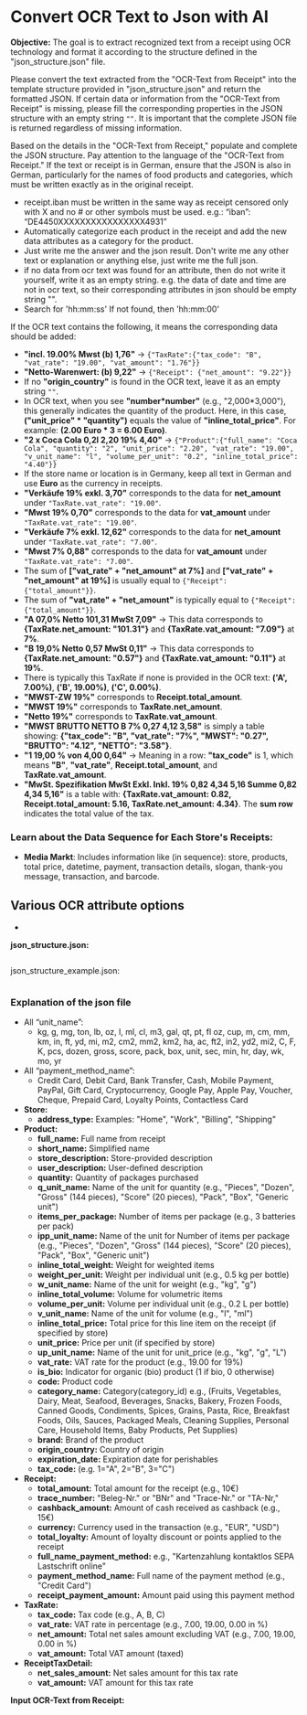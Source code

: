 # Convert OCR Text to Json with AI

**Objective:** The goal is to extract recognized text from a receipt using OCR technology and format it according to the structure defined in the "json_structure.json" file.

Please convert the text extracted from the "OCR-Text from Receipt" into the template structure provided in "json_structure.json" and return the formatted JSON. If certain data or information from the "OCR-Text from Receipt" is missing, please fill the corresponding properties in the JSON structure with an empty string `""`. It is important that the complete JSON file is returned regardless of missing information.

Based on the details in the "OCR-Text from Receipt," populate and complete the JSON structure. Pay attention to the language of the "OCR-Text from Receipt." If the text or receipt is in German, ensure that the JSON is also in German, particularly for the names of food products and categories, which must be written exactly as in the original receipt.

- receipt.iban must be written in the same way as receipt censored only with X and no # or other symbols must be used. e.g.: “iban”: “DE4450XXXXXXXXXXXXXXXX4931”
- Automatically categorize each product in the receipt and add the new data attributes as a category for the product.
- Just write me the answer and the json result. Don't write me any other text or explanation or anything else, just write me the full json.
- if no data from ocr text was found for an attribute, then do not write it yourself, write it as an empty string. e.g. the data of date and time are not in ocr text, so their corresponding attributes in json should be empty string "".  
- Search for 'hh:mm:ss' If not found, then 'hh:mm:00'

If the OCR text contains the following, it means the corresponding data should be added:

- **"incl. 19.00% Mwst (b) 1,76"** → `{"TaxRate":{"tax_code": "B", "vat_rate": "19.00", "vat_amount": "1.76"}}`
- **"Netto-Warenwert: (b) 9,22"** → `{"Receipt": {"net_amount": "9.22"}}`
- If no **"origin_country"** is found in the OCR text, leave it as an empty string `""`.
- In OCR text, when you see **"number*number"** (e.g., "2,000*3,000"), this generally indicates the quantity of the product. Here, in this case, **("unit_price" * "quantity")** equals the value of **"inline_total_price"**. For example: **(2.00 Euro * 3 = 6.00 Euro)**.
- **"2 x Coca Cola 0,2l 2,20 19% 4,40"** → `{"Product":{"full_name": "Coca Cola", "quantity": "2", "unit_price": "2.20", "vat_rate": "19.00", "v_unit_name": "l", "volume_per_unit": "0.2", "inline_total_price": "4.40"}}`
- If the store name or location is in Germany, keep all text in German and use **Euro** as the currency in receipts.
- **"Verkäufe 19% exkl. 3,70"** corresponds to the data for **net_amount** under `"TaxRate.vat_rate": "19.00"`.
- **"Mwst 19% 0,70"** corresponds to the data for **vat_amount** under `"TaxRate.vat_rate": "19.00"`.
- **"Verkäufe 7% exkl. 12,62"** corresponds to the data for **net_amount** under `"TaxRate.vat_rate": "7.00"`.
- **"Mwst 7% 0,88"** corresponds to the data for **vat_amount** under `"TaxRate.vat_rate": "7.00"`.
- The sum of **["vat_rate" + "net_amount" at 7%]** and **["vat_rate" + "net_amount" at 19%]** is usually equal to `{"Receipt":{"total_amount"}}`.
- The sum of **"vat_rate" + "net_amount"** is typically equal to `{"Receipt":{"total_amount"}}`.
- **"A 07,0% Netto 101,31 MwSt 7,09"** → This data corresponds to **{TaxRate.net_amount: "101.31"}** and **{TaxRate.vat_amount: "7.09"}** at **7%**.
- **"B 19,0% Netto 0,57 MwSt 0,11"** → This data corresponds to **{TaxRate.net_amount: "0.57"}** and **{TaxRate.vat_amount: "0.11"}** at **19%**.
- There is typically this TaxRate if none is provided in the OCR text: **('A', 7.00%)**, **('B', 19.00%)**, **('C', 0.00%)**.
- **"MWST-ZW 19%"** corresponds to **Receipt.total_amount**.
- **"MWST 19%"** corresponds to **TaxRate.net_amount**.
- **"Netto 19%"** corresponds to **TaxRate.vat_amount**.
- **"MWST BRUTTO NETTO B 7% 0,27 4,12 3,58"** is simply a table showing:
  **{"tax_code": "B", "vat_rate": "7%", "MWST": "0.27", "BRUTTO": "4.12", "NETTO": "3.58"}**.
- **"1 19,00 % von 4,00 0,64"** → Meaning in a row: **"tax_code"** is 1, which means **"B"**, **"vat_rate"**, **Receipt.total_amount**, and **TaxRate.vat_amount**.
- **"MwSt. Spezifikation MwSt Exkl. Inkl. 19% 0,82 4,34 5,16 Summe 0,82 4,34 5,16"** is a table with:
  **{TaxRate.vat_amount: 0.82, Receipt.total_amount: 5.16, TaxRate.net_amount: 4.34}**. The **sum row** indicates the total value of the tax.

### Learn about the Data Sequence for Each Store's Receipts:

- **Media Markt**: Includes information like (in sequence): store, products, total price, datetime, payment, transaction details, slogan, thank-you message, transaction, and barcode.

## Various OCR attribute options

- 

**json_structure.json:**

```json

```

json_structure_example.json:

```json

```

### Explanation of the json file

- All “unit_name”:
  - kg, g, mg, ton, lb, oz, l, ml, cl, m3, gal, qt, pt, fl oz, cup, m, cm, mm, km, in, ft, yd, mi, m2, cm2, mm2, km2, ha, ac, ft2, in2, yd2, mi2, C, F, K, pcs, dozen, gross, score, pack, box, unit, sec, min, hr, day, wk, mo, yr
- All “payment_method_name”:
  - Credit Card, Debit Card, Bank Transfer, Cash, Mobile Payment, PayPal, Gift Card, Cryptocurrency, Google Pay, Apple Pay, Voucher, Cheque, Prepaid Card, Loyalty Points, Contactless Card
- **Store:**
  - **address_type:** Examples: "Home", "Work", "Billing", "Shipping"
- **Product:**
  - **full_name:** Full name from receipt
  - **short_name:** Simplified name
  - **store_description:** Store-provided description
  - **user_description:** User-defined description
  - **quantity:** Quantity of packages purchased
  - **q_unit_name:** Name of the unit for quantity (e.g., "Pieces", "Dozen", "Gross" (144 pieces), "Score" (20 pieces), "Pack", "Box", "Generic unit")
  - **items_per_package:** Number of items per package (e.g., 3 batteries per pack)
  - **ipp_unit_name:** Name of the unit for Number of items per package (e.g., "Pieces", "Dozen", "Gross" (144 pieces), "Score" (20 pieces), "Pack", "Box", "Generic unit")
  - **inline_total_weight:** Weight for weighted items
  - **weight_per_unit:** Weight per individual unit (e.g., 0.5 kg per bottle)
  - **w_unit_name:** Name of the unit for weight (e.g., "kg", "g")
  - **inline_total_volume:** Volume for volumetric items
  - **volume_per_unit:** Volume per individual unit (e.g., 0.2 L per bottle)
  - **v_unit_name:** Name of the unit for volume (e.g., "l", "ml")
  - **inline_total_price:** Total price for this line item on the receipt (if specified by store)
  - **unit_price:** Price per unit (if specified by store)
  - **up_unit_name:** Name of the unit for unit_price (e.g., "kg", "g", "L")
  - **vat_rate:** VAT rate for the product (e.g., 19.00 for 19%)
  - **is_bio:** Indicator for organic (bio) product (1 if bio, 0 otherwise)
  - **code:** Product code
  - **category_name:** Category(category_id) e.g., (Fruits, Vegetables, Dairy, Meat, Seafood, Beverages, Snacks, Bakery, Frozen Foods, Canned Goods, Condiments, Spices, Grains, Pasta, Rice, Breakfast Foods, Oils, Sauces, Packaged Meals, Cleaning Supplies, Personal Care, Household Items, Baby Products, Pet Supplies)
  - **brand:** Brand of the product
  - **origin_country:** Country of origin
  - **expiration_date:** Expiration date for perishables
  - **tax_code:** (e.g. 1="A", 2="B", 3="C")
- **Receipt:**
  - **total_amount:** Total amount for the receipt (e.g., 10€)
  - **trace_number:**  "Beleg-Nr." or "BNr" and "Trace-Nr." or "TA-Nr,"
  - **cashback_amount:** Amount of cash received as cashback (e.g., 15€)
  - **currency:** Currency used in the transaction (e.g., "EUR", "USD")
  - **total_loyalty:** Amount of loyalty discount or points applied to the receipt
  - **full_name_payment_method:** e.g., "Kartenzahlung kontaktlos SEPA Lastschrift online"
  - **payment_method_name:** Full name of the payment method (e.g., "Credit Card")
  - **receipt_payment_amount:** Amount paid using this payment method
- **TaxRate:**
  - **tax_code:** Tax code (e.g., A, B, C)
  - **vat_rate:** VAT rate in percentage (e.g., 7.00, 19.00, 0.00 in %)
  - **net_amount:** Total net sales amount excluding VAT (e.g., 7.00, 19.00, 0.00 in %)
  - **vat_amount:** Total VAT amount (taxed)
- **ReceiptTaxDetail:**
  - **net_sales_amount:** Net sales amount for this tax rate
  - **vat_amount:** VAT amount for this tax rate

**Input OCR-Text from Receipt:**

```txt

```
